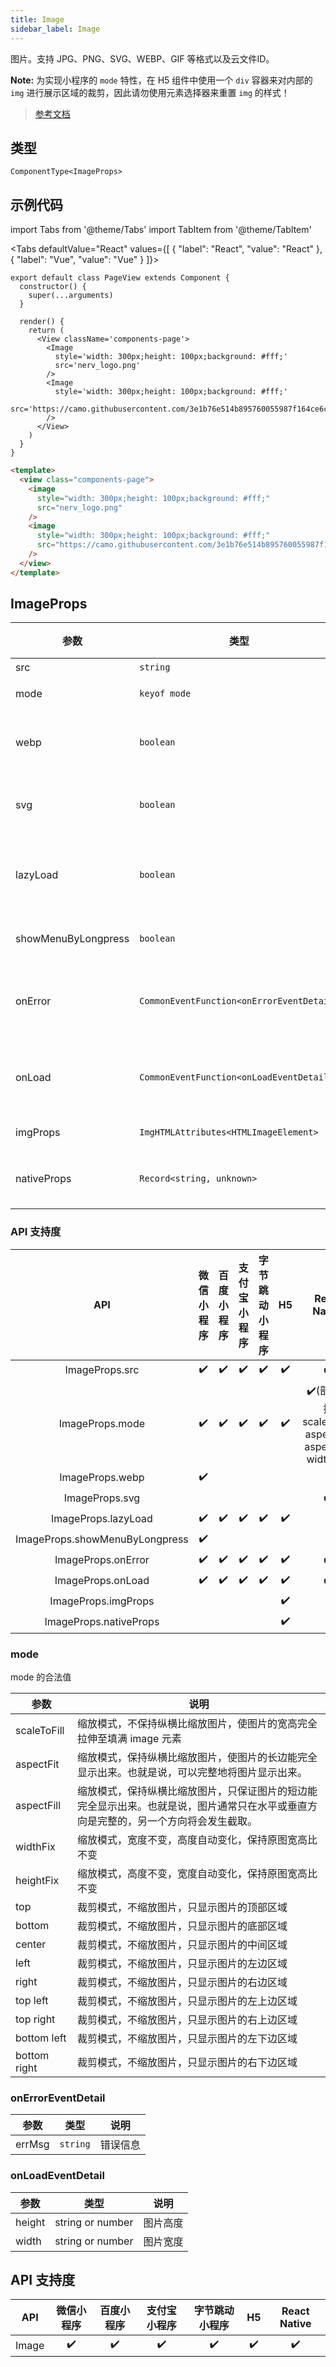 ```yaml
---
title: Image
sidebar_label: Image
---
```


图片。支持 JPG、PNG、SVG、WEBP、GIF 等格式以及云文件ID。

**Note:** 为实现小程序的 `mode` 特性，在 H5 组件中使用一个 `div` 容器来对内部的 `img` 进行展示区域的裁剪，因此请勿使用元素选择器来重置 `img` 的样式！

> [参考文档](https://developers.weixin.qq.com/miniprogram/dev/component/image.html)

## 类型

```tsx
ComponentType<ImageProps>
```

## 示例代码

import Tabs from '@theme/Tabs'
import TabItem from '@theme/TabItem'

<Tabs
  defaultValue="React"
  values={[
  {
    "label": "React",
    "value": "React"
  },
  {
    "label": "Vue",
    "value": "Vue"
  }
]}>
<TabItem value="React">

```tsx
export default class PageView extends Component {
  constructor() {
    super(...arguments)
  }

  render() {
    return (
      <View className='components-page'>
        <Image
          style='width: 300px;height: 100px;background: #fff;'
          src='nerv_logo.png'
        />
        <Image
          style='width: 300px;height: 100px;background: #fff;'
          src='https://camo.githubusercontent.com/3e1b76e514b895760055987f164ce6c95935a3aa/687474703a2f2f73746f726167652e333630627579696d672e636f6d2f6d74642f686f6d652f6c6f676f2d3278313531333833373932363730372e706e67'
        />
      </View>
    )
  }
}
```
</TabItem>
<TabItem value="Vue">

```html
<template>
  <view class="components-page">
    <image
      style="width: 300px;height: 100px;background: #fff;"
      src="nerv_logo.png"
    />
    <image
      style="width: 300px;height: 100px;background: #fff;"
      src="https://camo.githubusercontent.com/3e1b76e514b895760055987f164ce6c95935a3aa/687474703a2f2f73746f726167652e333630627579696d672e636f6d2f6d74642f686f6d652f6c6f676f2d3278313531333833373932363730372e706e67"
    />
  </view>
</template>
```
</TabItem>
</Tabs>

## ImageProps

| 参数 | 类型 | 默认值 | 必填 | 说明 |
| --- | --- | :---: | :---: | --- |
| src | `string` |  | 是 | 图片资源地址 |
| mode | `keyof mode` | `"scaleToFill"` | 否 | 图片裁剪、缩放的模式 |
| webp | `boolean` | `false` | 否 | 默认不解析 webP 格式，只支持网络资源 |
| svg | `boolean` | `false` | 否 | 默认不解析 svg 格式，svg 图片只支持 aspectFit |
| lazyLoad | `boolean` | `false` | 否 | 图片懒加载。只针对 page 与 scroll-view 下的 image 有效 |
| showMenuByLongpress | `boolean` | `false` | 否 | 开启长按图片显示识别小程序码菜单 |
| onError | `CommonEventFunction<onErrorEventDetail>` |  | 否 | 当错误发生时，发布到 AppService 的事件名，事件对象 |
| onLoad | `CommonEventFunction<onLoadEventDetail>` |  | 否 | 当图片载入完毕时，发布到 AppService 的事件名，事件对象 |
| imgProps | `ImgHTMLAttributes<HTMLImageElement>` |  | 否 | 为 img 标签额外增加的属性 |
| nativeProps | `Record<string, unknown>` |  | 否 | 用于透传 `WebComponents` 上的属性到内部 H5 标签上 |

### API 支持度

| API | 微信小程序 | 百度小程序 | 支付宝小程序 | 字节跳动小程序 | H5 | React Native |
| :---: | :---: | :---: | :---: | :---: | :---: | :---: |
| ImageProps.src | ✔️ | ✔️ | ✔️ | ✔️ | ✔️ | ✔️ |
| ImageProps.mode | ✔️ | ✔️ | ✔️ | ✔️ | ✔️ | ✔️(部分支持 scaleToFill, aspectFit, aspectFill, widthFix) |
| ImageProps.webp | ✔️ |  |  |  |  |  |
| ImageProps.svg |  |  |  |  |  | ✔️ |
| ImageProps.lazyLoad | ✔️ | ✔️ | ✔️ | ✔️ | ✔️ |  |
| ImageProps.showMenuByLongpress | ✔️ |  |  |  |  |  |
| ImageProps.onError | ✔️ | ✔️ | ✔️ | ✔️ | ✔️ | ✔️ |
| ImageProps.onLoad | ✔️ | ✔️ | ✔️ | ✔️ | ✔️ | ✔️ |
| ImageProps.imgProps |  |  |  |  | ✔️ |  |
| ImageProps.nativeProps |  |  |  |  | ✔️ |  |

### mode

mode 的合法值

| 参数 | 说明 |
| --- | --- |
| scaleToFill | 缩放模式，不保持纵横比缩放图片，使图片的宽高完全拉伸至填满 image 元素 |
| aspectFit | 缩放模式，保持纵横比缩放图片，使图片的长边能完全显示出来。也就是说，可以完整地将图片显示出来。 |
| aspectFill | 缩放模式，保持纵横比缩放图片，只保证图片的短边能完全显示出来。也就是说，图片通常只在水平或垂直方向是完整的，另一个方向将会发生截取。 |
| widthFix | 缩放模式，宽度不变，高度自动变化，保持原图宽高比不变 |
| heightFix | 缩放模式，高度不变，宽度自动变化，保持原图宽高比不变 |
| top | 裁剪模式，不缩放图片，只显示图片的顶部区域 |
| bottom | 裁剪模式，不缩放图片，只显示图片的底部区域 |
| center | 裁剪模式，不缩放图片，只显示图片的中间区域 |
| left | 裁剪模式，不缩放图片，只显示图片的左边区域 |
| right | 裁剪模式，不缩放图片，只显示图片的右边区域 |
| top left | 裁剪模式，不缩放图片，只显示图片的左上边区域 |
| top right | 裁剪模式，不缩放图片，只显示图片的右上边区域 |
| bottom left | 裁剪模式，不缩放图片，只显示图片的左下边区域 |
| bottom right | 裁剪模式，不缩放图片，只显示图片的右下边区域 |

### onErrorEventDetail

| 参数 | 类型 | 说明 |
| --- | --- | --- |
| errMsg | `string` | 错误信息 |

### onLoadEventDetail

| 参数 | 类型 | 说明 |
| --- | --- | --- |
| height | string or number | 图片高度 |
| width | string or number | 图片宽度 |

## API 支持度

| API | 微信小程序 | 百度小程序 | 支付宝小程序 | 字节跳动小程序 | H5 | React Native |
| :---: | :---: | :---: | :---: | :---: | :---: | :---: |
| Image | ✔️ | ✔️ | ✔️ | ✔️ | ✔️ | ✔️ |
